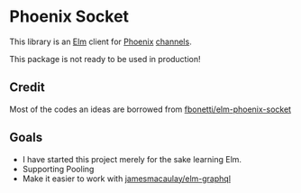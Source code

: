 # Phoenix Socket
This library is an [Elm](http://elm-lang.org/) client for [Phoenix](https://github.com/phoenixframework/phoenix) [channels](https://hexdocs.pm/phoenix/channels.html).

This package is not ready to be used in production!


## Credit
Most of the codes an ideas are borrowed from [fbonetti/elm-phoenix-socket](https://github.com/fbonetti/elm-phoenix-socket)


## Goals
* I have started this project merely for the sake learning Elm.
* Supporting Pooling
* Make it easier to work with [jamesmacaulay/elm-graphql](https://github.com/jamesmacaulay/elm-graphql)
